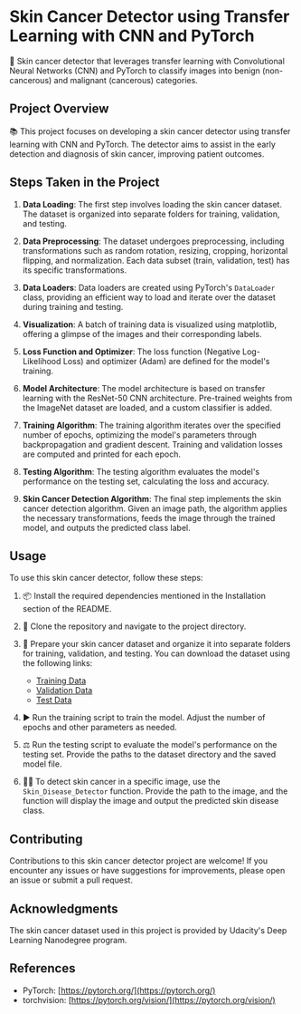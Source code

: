 # Skin Cancer Detector using Transfer Learning with CNN and PyTorch

🔬 Skin cancer detector that leverages transfer learning with Convolutional Neural Networks (CNN) and PyTorch to classify images into benign (non-cancerous) and malignant (cancerous) categories.

## Project Overview

📚 This project focuses on developing a skin cancer detector using transfer learning with CNN and PyTorch. The detector aims to assist in the early detection and diagnosis of skin cancer, improving patient outcomes.

## Steps Taken in the Project

1. **Data Loading**: The first step involves loading the skin cancer dataset. The dataset is organized into separate folders for training, validation, and testing.

2. **Data Preprocessing**: The dataset undergoes preprocessing, including transformations such as random rotation, resizing, cropping, horizontal flipping, and normalization. Each data subset (train, validation, test) has its specific transformations.

3. **Data Loaders**: Data loaders are created using PyTorch's `DataLoader` class, providing an efficient way to load and iterate over the dataset during training and testing.

4. **Visualization**: A batch of training data is visualized using matplotlib, offering a glimpse of the images and their corresponding labels.

5. **Loss Function and Optimizer**: The loss function (Negative Log-Likelihood Loss) and optimizer (Adam) are defined for the model's training.

6. **Model Architecture**: The model architecture is based on transfer learning with the ResNet-50 CNN architecture. Pre-trained weights from the ImageNet dataset are loaded, and a custom classifier is added.

7. **Training Algorithm**: The training algorithm iterates over the specified number of epochs, optimizing the model's parameters through backpropagation and gradient descent. Training and validation losses are computed and printed for each epoch.

8. **Testing Algorithm**: The testing algorithm evaluates the model's performance on the testing set, calculating the loss and accuracy.

9. **Skin Cancer Detection Algorithm**: The final step implements the skin cancer detection algorithm. Given an image path, the algorithm applies the necessary transformations, feeds the image through the trained model, and outputs the predicted class label.

## Usage

To use this skin cancer detector, follow these steps:

1. 📦 Install the required dependencies mentioned in the Installation section of the README.

2. 🔗 Clone the repository and navigate to the project directory.

3. 📂 Prepare your skin cancer dataset and organize it into separate folders for training, validation, and testing. You can download the dataset using the following links:

   - [Training Data](https://s3-us-west-1.amazonaws.com/udacity-dlnfd/datasets/skin-cancer/train.zip)
   - [Validation Data](https://s3-us-west-1.amazonaws.com/udacity-dlnfd/datasets/skin-cancer/valid.zip)
   - [Test Data](https://s3-us-west-1.amazonaws.com/udacity-dlnfd/datasets/skin-cancer/test.zip)

4. ▶️ Run the training script to train the model. Adjust the number of epochs and other parameters as needed.

5. ⚖️ Run the testing script to evaluate the model's performance on the testing set. Provide the paths to the dataset directory and the saved model file.

6. 🕵️‍♀️ To detect skin cancer in a specific image, use the `Skin_Disease_Detector` function. Provide the path to the image, and the function will display the image and output the predicted skin disease class.

## Contributing

Contributions to this skin cancer detector project are welcome! If you encounter any issues or have suggestions for improvements, please open an issue or submit a pull request.


## Acknowledgments

The skin cancer dataset used in this project is provided by Udacity's Deep Learning Nanodegree program.

## References

- PyTorch: [https://pytorch.org/](https://pytorch.org/)
- torchvision: [https://pytorch.org/vision/](https://pytorch.org/vision/)
